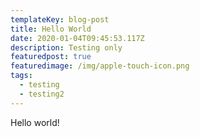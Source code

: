 ```yaml
---
templateKey: blog-post
title: Hello World
date: 2020-01-04T09:45:53.117Z
description: Testing only
featuredpost: true
featuredimage: /img/apple-touch-icon.png
tags:
  - testing
  - testing2
---
```

Hello world!
